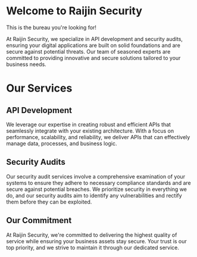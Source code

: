 # Welcome to Raijin Security
This is the bureau you're looking for!

At Raijin Security, we specialize in API development and security audits, ensuring your digital applications are built on solid foundations and are secure against potential threats. Our team of seasoned experts are committed to providing innovative and secure solutions tailored to your business needs.

# Our Services
## API Development

We leverage our expertise in creating robust and efficient APIs that seamlessly integrate with your existing architecture. With a focus on performance, scalability, and reliability, we deliver APIs that can effectively manage data, processes, and business logic.

## Security Audits

Our security audit services involve a comprehensive examination of your systems to ensure they adhere to necessary compliance standards and are secure against potential breaches. We prioritize security in everything we do, and our security audits aim to identify any vulnerabilities and rectify them before they can be exploited.

## Our Commitment

At Raijin Security, we're committed to delivering the highest quality of service while ensuring your business assets stay secure. Your trust is our top priority, and we strive to maintain it through our dedicated service.
